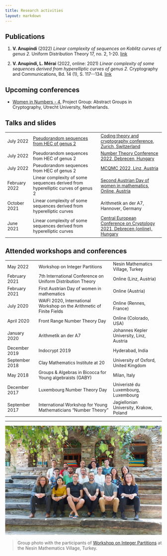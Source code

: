 ```yaml
---
title: Research activities
layout: markdown 
---
```


## Publications

1. **V. Anupindi** (2022) _Linear complexity of sequences on Koblitz curves of genus 2._ Uniform Distribution Theory 17, no. 2, 1-20. [link](http://pcwww.liv.ac.uk/~karpenk/JournalUDT/vol17/no2/01_Anupindi_UDT_revised_pdf.pdf)

2. **V. Anupindi, L. Mérai** (2022, online: 2021) _Linear complexity of some sequences derived from hyperelliptic curves of genus 2._ Cryptography and Communications, Bd. 14 (1), S. 117--134. [link](https://link.springer.com/article/10.1007/s12095-021-00521-y)



## Upcoming conferences

- <a href="https://women-in-numbers-europe-4.sites.uu.nl/project-groups/" target="_blank">Women in Numbers - 4</a>, Project Group: Abstract Groups in Cryptography, Utrecht University, Netherlands. 

## Talks and slides

|       |                  |           |
| ----- | ---------------- | --------- |
| July 2022 |  [Pseudorandom sequences from HEC of genus 2](https://vishnupriya-anupindi.github.io/Slides/Anupindi_HEC_2022/index.html) | [Coding theory and cryptography conference, Zurich, Switzerland](https://www.math.uzh.ch/aa/index.php?id=32) |
| July 2022 |  Pseudorandom sequences from HEC of genus 2 | [Number Theory Conference 2022, Debrecen, Hungary](https://ntc2020.math.unideb.hu/en) |
| July 2022 |  Pseudorandom sequences from HEC of genus 2 | [MCQMC 2022, Linz, Austria](https://www.ricam.oeaw.ac.at/events/conferences/mcqmc2022/) |
| February 2022 |  Linear complexity of some sequences derived from hyperelliptic curves of genus 2 | [Second Austrian Day of women in mathematics, Online, Austria](https://sites.google.com/view/adwim-2022/home) |
| October 2021 |  Linear complexity of some sequences derived from hyperelliptic curves | Arithmetik an der A7, Hannover, Germany|
| June 2021 |   Linear complexity of some sequences derived from hyperelliptic curves | [Central European Conference on Cryptology 2021, Debrecen (online), Hungary](https://konferencia.unideb.hu/en/CECC2021) |


## Attended workshops and conferences

|       |                  |           |
| ----- | ---------------- | --------- |
| May 2022 | Workshop on Integer Partitions | Nesin Mathematics Village, Turkey |
| February 2021 | 7th International Conference on Uniform Distribution Theory | Online (Linz, Austria) |
| February 2021 | First Austrian Day of women in mathematics | Online (Austria) |
| July 2020 | WAIFI 2020, International Workshop on the Arithmetic of Finite Fields | Online (Rennes, France) |
| April 2020 |  Front Range Number Theory Day  | Online (Colorado, USA) |
| January 2020 | Arithmetik an der A7 | Johannes Kepler University, Linz, Austria |
| December 2019 |  Indocrypt 2019 | Hyderabad, India |
| September 2018 |  Clay Mathematics Institute at 20 | University of Oxford, United Kingdom |
| May 2018 | Groups & Algebras in Bicocca for Young algebraists (GABY) | Milan, Italy |
| December 2017 |  Luxembourg Number Theory Day | Univeristé du Luxembourg, Luxembourg |
| September 2017 |  International Workshop for Young Mathematicians “Number Theory” | Jagiellonian University, Krakow, Poland |



---

![](conference_nmv.jpg)

> Group photo with the participants of <a href="https://nesinkoyleri.org/en/events/2022-summer-school-in-theory-of-partitions/" target="_blank">Workshop on Integer Partitions</a> at the Nesin Mathematics Village, Turkey.